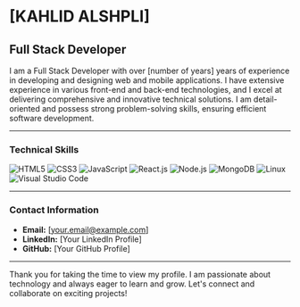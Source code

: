 
# [KAHLID ALSHPLI]

## Full Stack Developer

I am a Full Stack Developer with over [number of years] years of experience in developing and designing web and mobile applications. I have extensive experience in various front-end and back-end technologies, and I excel at delivering comprehensive and innovative technical solutions. I am detail-oriented and possess strong problem-solving skills, ensuring efficient software development.

---

### Technical Skills

<p align="left" >
  <img src="https://img.icons8.com/color/48/000000/html-5.png" alt="HTML5" title="HTML5"/>
  <img src="https://img.icons8.com/color/48/000000/css3.png" alt="CSS3" title="CSS3"/>
  <img src="https://img.icons8.com/color/48/000000/javascript.png" alt="JavaScript" title="JavaScript"/>
  <img src="https://img.icons8.com/color/48/000000/react-native.png" alt="React.js" title="React.js"/>
  <img src="https://img.icons8.com/color/48/000000/nodejs.png" alt="Node.js" title="Node.js"/>
  <img src="https://img.icons8.com/color/48/000000/mongodb.png" alt="MongoDB" title="MongoDB"/>
   <img src="https://img.icons8.com/color/48/000000/linux.png" alt="Linux" title="Linux"/>
  <img src="https://img.icons8.com/color/48/000000/visual-studio-code-2019.png" alt="Visual Studio Code" title="Visual Studio Code"/>
     
</p>

---


### Contact Information

- **Email:** [your.email@example.com]
- **LinkedIn:** [Your LinkedIn Profile]
- **GitHub:** [Your GitHub Profile]

---

Thank you for taking the time to view my profile. I am passionate about technology and always eager to learn and grow. Let's connect and collaborate on exciting projects!

<!---
kalid233/kalid233 is a ✨ special ✨ repository because its `README.md` (this file) appears on your GitHub profile.
You can click the Preview link to take a look at your changes.
--->
